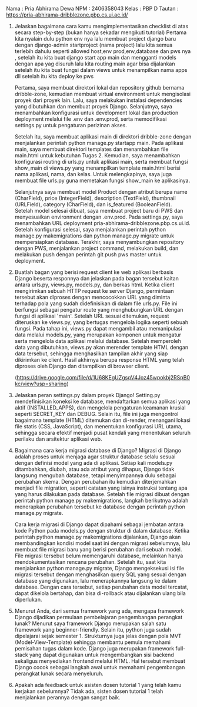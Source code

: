 Nama   : Pria Abhirama Dewa
NPM    : 2406358043
Kelas  : PBP D
Tautan : https://pria-abhirama-dribblezone.pbp.cs.ui.ac.id/

1. Jelaskan bagaimana cara kamu mengimplementasikan checklist di atas secara step-by-step (bukan hanya sekadar mengikuti tutorial)
    Pertama kita nyalain dulu python env nya lalu membuat project django baru dengan django-admin startproject (nama project) lalu kita semua terlebih dahulu seperti allowed host,env prod,env,database dan pws nya , setelah itu kita buat django start app main dan mengganti models dengan apa yag disuruh lalu kita routing main agar bisa dijalankan setelah itu kita buat fungsi dalam views untuk menampilkan nama apps dll setelah itu kita deploy ke pws

    Pertama, saya membuat direktori lokal dan repository github bernama dribble-zone, kemudian membuat virtual environment untuk mengisolasi proyek dari proyek lain. Lalu, saya melakukan instalasi dependencies yang dibutuhkan dan membuat proyek Django. Selanjutnya, saya menambahkan konfigurasi untuk development lokal dan production deployment melalui file .env dan .env.prod, serta memodifikasi settings.py untuk pengaturan perizinan akses.

    Setelah itu, saya membuat aplikasi main di direktori dribble-zone dengan menjalankan perintah python manage.py startapp main. Pada aplikasi main, saya membuat direktori templates dan menambahkan file main.html untuk kebutuhan Tugas 2. Kemudian, saya menambahkan konfigurasi routing di urls.py untuk aplikasi main, serta membuat fungsi show_main di views.py yang menampilkan template main.html berisi nama aplikasi, nama, dan kelas. Untuk melengkapinya, saya juga membuat file urls.py guna memetakan fungsi show_main ke aplikasinya.

    Selanjutnya saya membuat model Product dengan atribut berupa name (CharField), price (IntegerField), description (TextField), thumbnail (URLField), category (CharField), dan is_featured (BooleanField). Setelah model selesai dibuat, saya membuat project baru di PWS dan menyesuaikan environment dengan .env.prod. Pada settings.py, saya menambahkan URL deployment pria-abhirama-dribblezone.pbp.cs.ui.id. Setelah konfigurasi selesai, saya menjalankan perintah python manage.py makemigrations dan python manage.py migrate untuk mempersiapkan database. Terakhir, saya menyambungkan repository dengan PWS, menjalankan project command, melakukan build, dan melakukan push dengan perintah git push pws master untuk deployment.

2. Buatlah bagan yang berisi request client ke web aplikasi berbasis Django beserta responnya dan jelaskan pada bagan tersebut kaitan antara urls.py, views.py, models.py, dan berkas html.
    Ketika client mengirimkan sebuah HTTP request ke server Django, permintaan tersebut akan diproses dengan mencocokkan URL yang diminta terhadap pola yang sudah didefinisikan di dalam file urls.py. File ini berfungsi sebagai pengatur route yang menghubungkan URL dengan fungsi di aplikasi 'main'. Setelah URL sesuai ditemukan, request diteruskan ke views.py, yang bertugas mengelola logika seperti sebuah fungsi. Pada tahap ini, views.py dapat mengambil atau memanipulasi data melalui models.py, yang merupakan komponen untuk mengatur serta mengelola data aplikasi melalui database. Setelah memperoleh data yang dibutuhkan, views.py akan merender template HTML dengan data tersebut, sehingga menghasilkan tampilan akhir yang siap dikirimkan ke client. Hasil akhirnya berupa response HTML yang telah diproses oleh Django dan ditampilkan di browser client.

    (https://drive.google.com/file/d/1U68KEgUZgsqV4Joz45wpokbj2RSpB0kc/view?usp=sharing)

3. Jelaskan peran settings.py dalam proyek Django!
    Setting.py mendefinisikan koneksi ke database, mendaftarkan semua aplikasi yang aktif (INSTALLED_APPS), dan mengelola pengaturan keamanan krusial seperti SECRET_KEY dan DEBUG. Selain itu, file ini juga mengontrol bagaimana template (HTML) ditemukan dan di-render, menangani lokasi file statis (CSS, JavaScript), dan menentukan konfigurasi URL utama, sehingga secara efektif menjadi pusat kendali yang menentukan seluruh perilaku dan arsitektur aplikasi web.

4. Bagaimana cara kerja migrasi database di Django?
    Migrasi di Django adalah proses untuk menjaga agar struktur database selalu sesuai dengan definisi model yang ada di aplikasi. Setiap kali models.py ditambahkan, diubah, atau ada atribut yang dihapus, Django tidak langsung mengubah database, tetapi menyimpannya dulu sebagai perubahan skema. Dengan perubahan itu kemudian diterjemahkan menjadi file migration, seperti catatan yang isinya instruksi tentang apa yang harus dilakukan pada database. Setelah file migrasi dibuat dengan perintah python manage.py makemigrations, langkah berikutnya adalah menerapkan perubahan tersebut ke database dengan perintah python manage.py migrate.

    Cara kerja migrasi di Django dapat dipahami sebagai jembatan antara kode Python pada models.py dengan struktur di dalam database. Ketika perintah python manage.py makemigrations dijalankan, Django akan membandingkan kondisi model saat ini dengan migrasi sebelumnya, lalu membuat file migrasi baru yang berisi perubahan dari sebuah model. File migrasi tersebut belum memengaruhi database, melainkan hanya mendokumentasikan rencana perubahan. Setelah itu, saat kita menjalankan python manage.py migrate, Django mengeksekusi isi file migrasi tersebut dengan menghasilkan query SQL yang sesuai dengan database yang digunakan, lalu menerapkannya langsung ke dalam database. Dengan cara tersebut, setiap perubahan data model tercatat, dapat dikelola bertahap, dan bisa di-rollback atau dijalankan ulang bila diperlukan.

5. Menurut Anda, dari semua framework yang ada, mengapa framework Django dijadikan permulaan pembelajaran pengembangan perangkat lunak?
    Menurut saya framework Django merupakan salah satu framework yang beginner-friendly. Selain itu, python juga sudah dipelajarai sejak semester 1. Strukturnya juga jelas dengan pola MVT (Model-View-Template) sehingga membantu pemula memahami pemisahan tugas dalam kode. Django juga merupakan framework full-stack yang dapat digunakan untuk mengembangkan sisi backend sekaligus menyediakan frontend melalui HTML. Hal tersebut membuat Django cocok sebagai langkah awal untuk memahami pengembangan perangkat lunak secara menyeluruh.

6. Apakah ada feedback untuk asisten dosen tutorial 1 yang telah kamu kerjakan sebelumnya?
    Tidak ada, sisten dosen tutorial 1 telah menjalankan perannya dengan sangat baik.